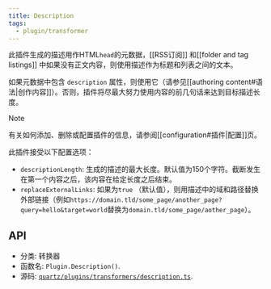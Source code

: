 ```yaml
---
title: Description
tags:
  - plugin/transformer
---
```


此插件生成的描述用作HTML`head`的元数据，[[RSS订阅]] 和[[folder and tag listings]] 中如果没有正文内容，则使用描述作为标题和列表之间的文本。

如果元数据中包含 `description` 属性，则使用它（请参见[[authoring content#语法|创作内容]]）。否则，插件将尽最大努力使用内容的前几句话来达到目标描述长度。

> [!note]
> 有关如何添加、删除或配置插件的信息，请参阅[[configuration#插件|配置]]页。

此插件接受以下配置选项：

- `descriptionLength`: 生成的描述的最大长度。默认值为150个字符。截断发生在第一个内容之后，该内容在给定长度之后结束。
- `replaceExternalLinks`: 如果为`true` （默认值），则用描述中的域和路径替换外部链接（例如`https://domain.tld/some_page/another_page?query=hello&target=world`替换为`domain.tld/some_page/aother_page`）。

## API

- 分类: 转换器
- 函数名: `Plugin.Description()`.
- 源码: [`quartz/plugins/transformers/description.ts`](https://github.com/jackyzha0/quartz/blob/v4/quartz/plugins/transformers/description.ts).
